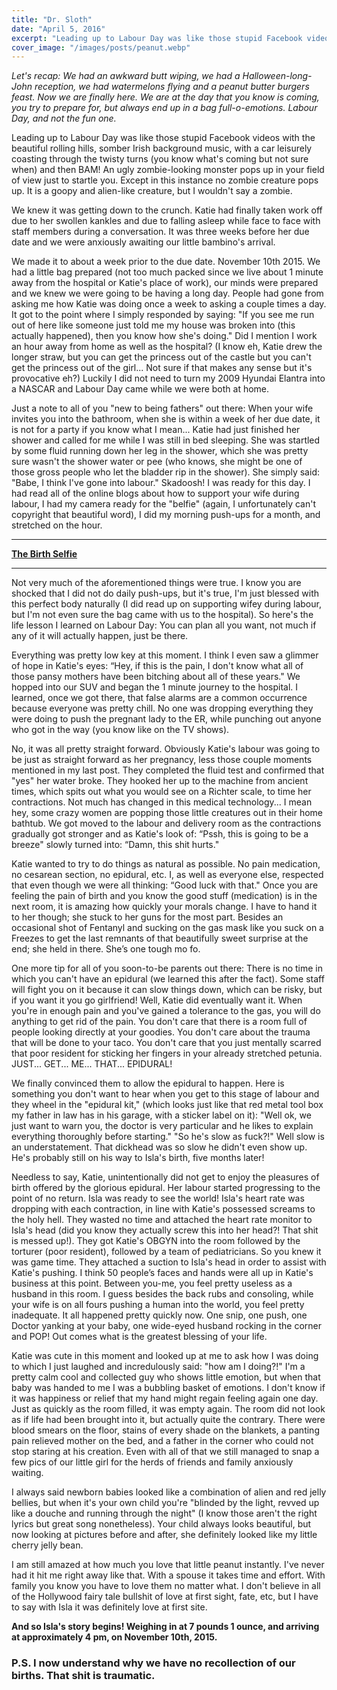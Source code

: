 ```yaml
---
title: "Dr. Sloth"
date: "April 5, 2016"
excerpt: "Leading up to Labour Day was like those stupid Facebook videos with the beautiful rolling hills, somber..."
cover_image: "/images/posts/peanut.webp"
---
```


_Let's recap: We had an awkward butt wiping, we had a Halloween-long-John reception, we had watermelons flying and a peanut butter burgers feast. Now we are finally here. We are at the day that you know is coming, you try to prepare for, but always end up in a bag full-o-emotions. Labour Day, and not the fun one._

Leading up to Labour Day was like those stupid Facebook videos with the beautiful rolling hills, somber Irish background music, with a car leisurely coasting through the twisty turns (you know what's coming but not sure when) and then BAM! An ugly zombie-looking monster pops up in your field of view just to startle you. Except in this instance no zombie creature pops up. It is a goopy and alien-like creature, but I wouldn't say a zombie.

We knew it was getting down to the crunch. Katie had finally taken work off due to her swollen kankles and due to falling asleep while face to face with staff members during a conversation. It was three weeks before her due date and we were anxiously awaiting our little bambino's arrival.

We made it to about a week prior to the due date. November 10th 2015. We had a little bag prepared (not too much packed since we live about 1 minute away from the hospital or Katie's place of work), our minds were prepared and we knew we were going to be having a long day. People had gone from asking me how Katie was doing once a week to asking a couple times a day. It got to the point where I simply responded by saying: "If you see me run out of here like someone just told me my house was broken into (this actually happened), then you know how she's doing." Did I mention I work an hour away from home as well as the hospital? (I know eh, Katie drew the longer straw, but you can get the princess out of the castle but you can't get the princess out of the girl... Not sure if that makes any sense but it's provocative eh?) Luckily I did not need to turn my 2009 Hyundai Elantra into a NASCAR and Labour Day came while we were both at home.

Just a note to all of you "new to being fathers" out there: When your wife invites you into the bathroom, when she is within a week of her due date, it is not for a party if you know what I mean... Katie had just finished her shower and called for me while I was still in bed sleeping. She was startled by some fluid running down her leg in the shower, which she was pretty sure wasn't the shower water or pee (who knows, she might be one of those gross people who let the bladder rip in the shower). She simply said: "Babe, I think I've gone into labour." Skadoosh! I was ready for this day. I had read all of the online blogs about how to support your wife during labour, I had my camera ready for the "belfie" (again, I unfortunately can't copyright that beautiful word), I did my morning push-ups for a month, and stretched on the hour.

---

**[The Birth Selfie](http://www.buzzfeed.com/stephaniemcneal/but-first-let-me-take-a-selfie#.kcrvVr23P)**

---

Not very much of the aforementioned things were true. I know you are shocked that I did not do daily push-ups, but it's true, I'm just blessed with this perfect body naturally (I did read up on supporting wifey during labour, but I'm not even sure the bag came with us to the hospital). So here's the life lesson I learned on Labour Day: You can plan all you want, not much if any of it will actually happen, just be there.

Everything was pretty low key at this moment. I think I even saw a glimmer of hope in Katie's eyes: “Hey, if this is the pain, I don't know what all of those pansy mothers have been bitching about all of these years." We hopped into our SUV and began the 1 minute journey to the hospital. I learned, once we got there, that false alarms are a common occurrence because everyone was pretty chill. No one was dropping everything they were doing to push the pregnant lady to the ER, while punching out anyone who got in the way (you know like on the TV shows).

No, it was all pretty straight forward. Obviously Katie's labour was going to be just as straight forward as her pregnancy, less those couple moments mentioned in my last post. They completed the fluid test and confirmed that "yes" her water broke. They hooked her up to the machine from ancient times, which spits out what you would see on a Richter scale, to time her contractions. Not much has changed in this medical technology... I mean hey, some crazy women are popping those little creatures out in their home bathtub. We got moved to the labour and delivery room as the contractions gradually got stronger and as Katie's look of: “Pssh, this is going to be a breeze" slowly turned into: “Damn, this shit hurts."

Katie wanted to try to do things as natural as possible. No pain medication, no cesarean section, no epidural, etc. I, as well as everyone else, respected that even though we were all thinking: “Good luck with that." Once you are feeling the pain of birth and you know the good stuff (medication) is in the next room, it is amazing how quickly your morals change. I have to hand it to her though; she stuck to her guns for the most part. Besides an occasional shot of Fentanyl and sucking on the gas mask like you suck on a Freezes to get the last remnants of that beautifully sweet surprise at the end; she held in there. She’s one tough mo fo.

One more tip for all of you soon-to-be parents out there: There is no time in which you can't have an epidural (we learned this after the fact). Some staff will fight you on it because it can slow things down, which can be risky, but if you want it you go girlfriend! Well, Katie did eventually want it. When you're in enough pain and you've gained a tolerance to the gas, you will do anything to get rid of the pain. You don't care that there is a room full of people looking directly at your goodies. You don't care about the trauma that will be done to your taco. You don't care that you just mentally scarred that poor resident for sticking her fingers in your already stretched petunia. JUST... GET... ME... THAT... EPIDURAL!

We finally convinced them to allow the epidural to happen. Here is something you don't want to hear when you get to this stage of labour and they wheel in the "epidural kit," (which looks just like that red metal tool box my father in law has in his garage, with a sticker label on it): "Well ok, we just want to warn you, the doctor is very particular and he likes to explain everything thoroughly before starting." "So he's slow as fuck?!" Well slow is an understatement. That dickhead was so slow he didn't even show up. He's probably still on his way to Isla's birth, five months later!

Needless to say, Katie, unintentionally did not get to enjoy the pleasures of birth offered by the glorious epidural. Her labour started progressing to the point of no return. Isla was ready to see the world! Isla's heart rate was dropping with each contraction, in line with Katie's possessed screams to the holy hell. They wasted no time and attached the heart rate monitor to Isla's head (did you know they actually screw this into her head?! That shit is messed up!). They got Katie's OBGYN into the room followed by the torturer (poor resident), followed by a team of pediatricians. So you knew it was game time. They attached a suction to Isla's head in order to assist with Katie's pushing. I think 50 people’s faces and hands were all up in Katie's business at this point. Between you-me, you feel pretty useless as a husband in this room. I guess besides the back rubs and consoling, while your wife is on all fours pushing a human into the world, you feel pretty inadequate. It all happened pretty quickly now. One snip, one push, one Doctor yanking at your baby, one wide-eyed husband rocking in the corner and POP! Out comes what is the greatest blessing of your life.

Katie was cute in this moment and looked up at me to ask how I was doing to which I just laughed and incredulously said: "how am I doing?!" I'm a pretty calm cool and collected guy who shows little emotion, but when that baby was handed to me I was a bubbling basket of emotions. I don't know if it was happiness or relief that my hand might regain feeling again one day. Just as quickly as the room filled, it was empty again. The room did not look as if life had been brought into it, but actually quite the contrary. There were blood smears on the floor, stains of every shade on the blankets, a panting pain relieved mother on the bed, and a father in the corner who could not stop staring at his creation. Even with all of that we still managed to snap a few pics of our little girl for the herds of friends and family anxiously waiting.

I always said newborn babies looked like a combination of alien and red jelly bellies, but when it's your own child you're "blinded by the light, revved up like a douche and running through the night" (I know those aren't the right lyrics but great song nonetheless). Your child always looks beautiful, but now looking at pictures before and after, she definitely looked like my little cherry jelly bean.

I am still amazed at how much you love that little peanut instantly. I've never had it hit me right away like that. With a spouse it takes time and effort. With family you know you have to love them no matter what. I don't believe in all of the Hollywood fairy tale bullshit of love at first sight, fate, etc, but I have to say with Isla it was definitely love at first site.

**And so Isla's story begins! Weighing in at 7 pounds 1 ounce, and arriving at approximately 4 pm, on November 10th, 2015.**

### P.S. I now understand why we have no recollection of our births. That shit is traumatic.
